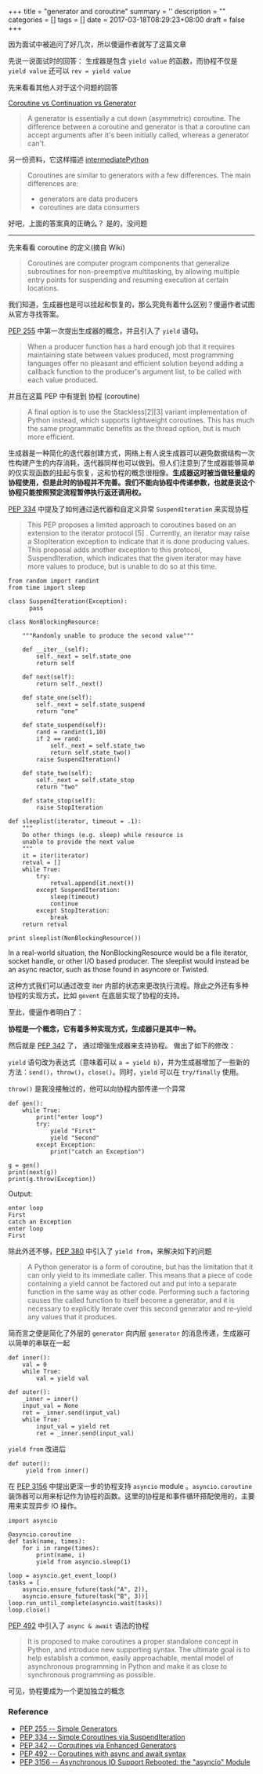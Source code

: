 
+++
title = "generator and coroutine"
summary = ''
description = ""
categories = []
tags = []
date = 2017-03-18T08:29:23+08:00
draft = false
+++

因为面试中被追问了好几次，所以傻逼作者就写了这篇文章

先说一说面试时的回答：
生成器是包含 `yield value` 的函数，而协程不仅是 `yield value` 还可以 `rev = yield value`

先来看看其他人对于这个问题的回答

[Coroutine vs Continuation vs Generator](http://stackoverflow.com/questions/715758/coroutine-vs-continuation-vs-generator)

>A generator is essentially a cut down (asymmetric) coroutine. The difference between a coroutine and generator is that a coroutine can accept arguments after it's been initially called, whereas a generator can't.

另一份资料，它这样描述
[intermediatePython](https://github.com/yasoob/intermediatePython/blob/master/coroutines.rst)

>Coroutines are similar to generators with a few differences. The main differences are:
>
>- generators are data producers
>- coroutines are data consumers

好吧，上面的答案真的正确么？ 是的，没问题

---

先来看看 coroutine 的定义(摘自 Wiki)

>Coroutines are computer program components that generalize subroutines for non-preemptive multitasking, by allowing multiple entry points for suspending and resuming execution at certain locations.


我们知道，生成器也是可以挂起和恢复的，那么究竟有着什么区别？傻逼作者试图从官方寻找答案。

[PEP 255](https://www.python.org/dev/peps/pep-0255/) 中第一次提出生成器的概念，并且引入了 `yield` 语句。

>When a producer function has a hard enough job that it requires maintaining state between values produced, most programming languages offer no pleasant and efficient solution beyond adding a callback function to the producer's argument list, to be called with each value produced.

并且在这篇 PEP 中有提到 协程 (coroutine)

>A final option is to use the Stackless[2][3] variant implementation of Python instead, which supports lightweight coroutines.  This has much the same programmatic benefits as the thread option, but is much more efficient.

生成器是一种简化的迭代器创建方式，网络上有人说生成器可以避免数据结构一次性构建产生的内存消耗，迭代器同样也可以做到。但人们注意到了生成器能够简单的仅实现函数的挂起与恢复，这和协程的概念很相像。**生成器这时被当做轻量级的协程使用，但是此时的协程并不完善。我们不能向协程中传递参数，也就是说这个协程只能按照预定流程暂停执行返还调用权。**

[PEP 334](https://www.python.org/dev/peps/pep-0334/) 中提及了如何通过迭代器和自定义异常 `SuspendIteration` 来实现协程

>This PEP proposes a limited approach to coroutines based on an extension to the iterator protocol [5] . Currently, an iterator may raise a StopIteration exception to indicate that it is done producing values. This proposal adds another exception to this protocol, SuspendIteration, which indicates that the given iterator may have more values to produce, but is unable to do so at this time.

    from random import randint
    from time import sleep

    class SuspendIteration(Exception):
          pass

    class NonBlockingResource:

        """Randomly unable to produce the second value"""

        def __iter__(self):
            self._next = self.state_one
            return self

        def next(self):
            return self._next()

        def state_one(self):
            self._next = self.state_suspend
            return "one"

        def state_suspend(self):
            rand = randint(1,10)
            if 2 == rand:
                self._next = self.state_two
                return self.state_two()
            raise SuspendIteration()

        def state_two(self):
            self._next = self.state_stop
            return "two"

        def state_stop(self):
            raise StopIteration

    def sleeplist(iterator, timeout = .1):
        """
        Do other things (e.g. sleep) while resource is
        unable to provide the next value
        """
        it = iter(iterator)
        retval = []
        while True:
            try:
                retval.append(it.next())
            except SuspendIteration:
                sleep(timeout)
                continue
            except StopIteration:
                break
        return retval

    print sleeplist(NonBlockingResource())


In a real-world situation, the NonBlockingResource would be a file iterator, socket handle, or other I/O based producer. The sleeplist would instead be an async reactor, such as those found in asyncore or Twisted.

这种方式我们可以通过改变 iter 内部的状态来更改执行流程。除此之外还有多种协程的实现方式，比如 `gevent` 在底层实现了协程的支持。

至此，傻逼作者明白了：

**协程是一个概念，它有着多种实现方式，生成器只是其中一种。**

然后就是 [PEP 342](https://www.python.org/dev/peps/pep-0342/) 了， 通过增强生成器来支持协程。
做出了如下的修改：

`yield` 语句改为表达式（意味着可以 `a = yield b`），并为生成器增加了一些新的方法：`send()`，`throw()`，`close()`。同时，`yield` 可以在 `try/finally` 使用。

`throw()` 是我没接触过的，他可以向协程内部传递一个异常

    def gen():
        while True:
            print("enter loop")
            try:
                yield "First"
                yield "Second"
            except Exception:
                print("catch an Exception")

    g = gen()
    print(next(g))
    print(g.throw(Exception))

Output:

    enter loop
    First
    catch an Exception
    enter loop
    First

除此外还不够，[PEP 380](https://www.python.org/dev/peps/pep-0380/) 中引入了 `yield from`，来解决如下的问题

>A Python generator is a form of coroutine, but has the limitation that it can only yield to its immediate caller. This means that a piece of code containing a yield cannot be factored out and put into a separate function in the same way as other code. Performing such a factoring causes the called function to itself become a generator, and it is necessary to explicitly iterate over this second generator and re-yield any values that it produces.

简而言之便是简化了外层的 `generator` 向内层 `generator` 的消息传递，生成器可以简单的串联在一起

    def inner():
        val = 0
        while True:
            val = yield val

    def outer():
        _inner = inner()
        input_val = None
        ret = _inner.send(input_val)
        while True:
            input_val = yield ret
            ret = _inner.send(input_val)


`yield from` 改进后

    def outer():
         yield from inner()

在 [PEP 3156](https://www.python.org/dev/peps/pep-3156/) 中提出更深一步的协程支持 `asyncio` module 。`asyncio.coroutine` 装饰器可以用来标记作为协程的函数。这里的协程是和事件循环搭配使用的，主要用来实现异步 IO 操作。

    import asyncio

    @asyncio.coroutine
    def task(name, times):
        for i in range(times):
            print(name, i)
            yield from asyncio.sleep(1)

    loop = asyncio.get_event_loop()
    tasks = [
        asyncio.ensure_future(task("A", 2)),
        asyncio.ensure_future(task("B", 3))]
    loop.run_until_complete(asyncio.wait(tasks))
    loop.close()

[PEP 492](https://www.python.org/dev/peps/pep-0492/) 中引入了 `async & await` 语法的协程

>It is proposed to make coroutines a proper standalone concept in Python, and introduce new supporting syntax. The ultimate goal is to help establish a common, easily approachable, mental model of asynchronous programming in Python and make it as close to synchronous programming as possible.

可见，协程要成为一个更加独立的概念

### Reference
- [PEP 255 -- Simple Generators](https://www.python.org/dev/peps/pep-0255/)
- [PEP 334 -- Simple Coroutines via SuspendIteration](https://www.python.org/dev/peps/pep-0334/)
- [PEP 342 -- Coroutines via Enhanced Generators](https://www.python.org/dev/peps/pep-0342/)
- [PEP 492 -- Coroutines with async and await syntax](https://www.python.org/dev/peps/pep-0492/)
- [PEP 3156 -- Asynchronous IO Support Rebooted: the "asyncio" Module](https://www.python.org/dev/peps/pep-3156/)


